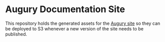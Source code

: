 # Augury Documentation Site

This repository holds the generated assets for the [Augury site](http://augury.rangle.io)
so they can be deployed to S3 whenever a new version of the site needs to be published.
